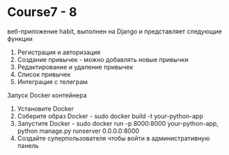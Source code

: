 # Course7 - 8

веб-приложение habit, выполнен на Django и представляет следующие функции

1) Регистрация и авторизация
2) Создание привычек - можно добавлять новые привычки
3) Редактирование и удаление привычек
4) Список привычек
5) Интеграция с телеграм  

Запуск Docker контейнера

1) Установите Docker
2) Соберите образ Docker - sudo docker build -t your-python-app
3) Запустите Docker - sudo docker run -p 8000:8000 your-python-app,  python manage.py runserver 0.0.0.0:8000
4) Создайте суперпользователя чтобы войти в административную панель
